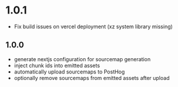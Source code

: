 # 1.0.1

- Fix build issues on vercel deployment (xz system library missing)

## 1.0.0
- generate nextjs configuration for sourcemap generation
- inject chunk ids into emitted assets
- automatically upload sourcemaps to PostHog
- optionally remove sourcemaps from emitted assets after upload
